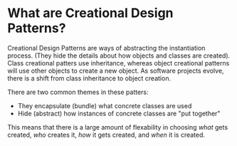 # What are Creational Design Patterns?

Creational Design Patterns are ways of abstracting the instantiation process. (They hide the details about how objects and classes are created). Class creational patters use inheritance, whereas object creational patterns will use other objects to create a new object. As software projects evolve, there is a shift from class inheritance to object creation. 

There are two common themes in these patters:
- They encapsulate (bundle) what concrete classes are used
- Hide (abstract) how instances of concrete classes are "put together"

This means that there is a large amount of flexability in choosing *what* gets created, *who* creates it, *how* it gets created, and *when* it is created.
